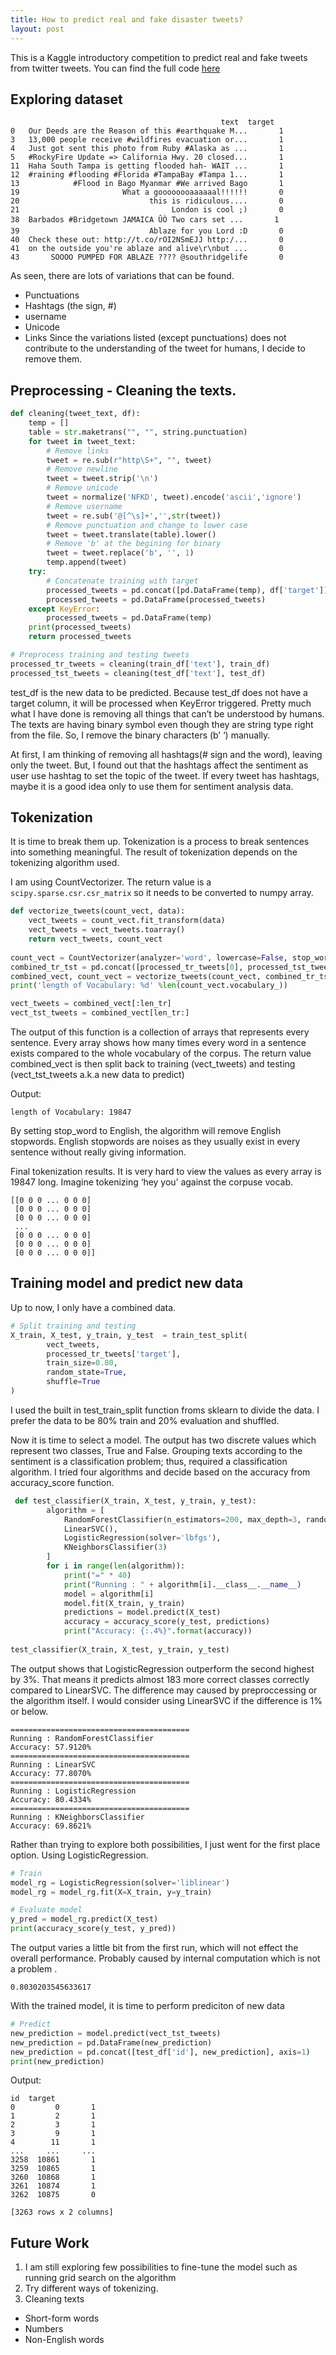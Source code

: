 ```yaml
---
title: How to predict real and fake disaster tweets?
layout: post
---
```


This is a Kaggle introductory competition to predict real and fake tweets from twitter tweets. You can find the full code [here](https://github.com/devennn/Programming-Challenge/blob/master/kaggle-submission/disaster-tweets/main_v2.ipynb)

## Exploring dataset
```
                                               text  target  
0   Our Deeds are the Reason of this #earthquake M...       1  
3   13,000 people receive #wildfires evacuation or...       1  
4   Just got sent this photo from Ruby #Alaska as ...       1  
5   #RockyFire Update => California Hwy. 20 closed...       1    
11  Haha South Tampa is getting flooded hah- WAIT ...       1  
12  #raining #flooding #Florida #TampaBay #Tampa 1...       1  
13            #Flood in Bago Myanmar #We arrived Bago       1   
19                       What a goooooooaaaaaal!!!!!!       0  
20                             this is ridiculous....       0  
21                                  London is cool ;)       0    
38  Barbados #Bridgetown JAMAICA ÛÒ Two cars set ...       1  
39                             Ablaze for you Lord :D       0  
40  Check these out: http://t.co/rOI2NSmEJJ http:/...       0  
41  on the outside you're ablaze and alive\r\nbut ...       0  
43       SOOOO PUMPED FOR ABLAZE ???? @southridgelife       0   
```

As seen, there are lots of variations that can be found.
  - Punctuations
  - Hashtags (the sign, #)
  - username
  - Unicode
  - Links
Since the variations listed (except punctuations) does not contribute to the understanding of the tweet for humans, I decide to remove them.

## Preprocessing - Cleaning the texts.
```python
def cleaning(tweet_text, df):
    temp = []
    table = str.maketrans("", "", string.punctuation)
    for tweet in tweet_text:
        # Remove links
        tweet = re.sub(r"http\S+", "", tweet)
        # Remove newline
        tweet = tweet.strip('\n')
        # Remove unicode
        tweet = normalize('NFKD', tweet).encode('ascii','ignore')
        # Remove username
        tweet = re.sub('@[^\s]+','',str(tweet))
        # Remove punctuation and change to lower case
        tweet = tweet.translate(table).lower()
        # Remove 'b' at the begining for binary
        tweet = tweet.replace('b', '', 1)
        temp.append(tweet)
    try:
        # Concatenate training with target
        processed_tweets = pd.concat([pd.DataFrame(temp), df['target']], axis=1)
        processed_tweets = pd.DataFrame(processed_tweets)
    except KeyError:
        processed_tweets = pd.DataFrame(temp)
    print(processed_tweets)
    return processed_tweets

# Preprocess training and testing tweets
processed_tr_tweets = cleaning(train_df['text'], train_df)
processed_tst_tweets = cleaning(test_df['text'], test_df)
```

test_df is the new data to be predicted. Because test_df does not have a target column, it will be processed when KeyError triggered. Pretty much what I have done is removing all things that can’t be understood by humans.
The texts are having binary symbol even though they are string type right from the file. So, I remove the binary characters (b’ ‘) manually.

At first, I am thinking of removing all hashtags(# sign and the word), leaving only the tweet. But, I found out that the hashtags affect the sentiment as user use hashtag to set the topic of the tweet. If every tweet has hashtags, maybe it is a good idea only to use them for sentiment analysis data.

## Tokenization

It is time to break them up. Tokenization is a process to break sentences into something meaningful. The result of tokenization depends on the tokenizing algorithm used.

I am using CountVectorizer. The return value is a ```scipy.sparse.csr.csr_matrix``` so it needs to be converted to numpy array.

```python
def vectorize_tweets(count_vect, data):
    vect_tweets = count_vect.fit_transform(data)
    vect_tweets = vect_tweets.toarray()
    return vect_tweets, count_vect
    
count_vect = CountVectorizer(analyzer='word', lowercase=False, stop_words='english')
combined_tr_tst = pd.concat([processed_tr_tweets[0], processed_tst_tweets[0]], axis=0)
combined_vect, count_vect = vectorize_tweets(count_vect, combined_tr_tst)
print('length of Vocabulary: %d' %len(count_vect.vocabulary_))

vect_tweets = combined_vect[:len_tr]
vect_tst_tweets = combined_vect[len_tr:]
```

The output of this function is a collection of arrays that represents every sentence. Every array shows how many times every word in a sentence exists compared to the whole vocabulary of the corpus. The return value combined_vect is then split back to training (vect_tweets) and testing (vect_tst_tweets a.k.a new data to predict)

Output:

```
length of Vocabulary: 19847
```

By setting stop_word to English, the algorithm will remove English stopwords. English stopwords are noises as they usually exist in every sentence without really giving information.

Final tokenization results. It is very hard to view the values as every array is 19847 long. Imagine tokenizing ‘hey you’ against the corpuse vocab.

```
[[0 0 0 ... 0 0 0]
 [0 0 0 ... 0 0 0]
 [0 0 0 ... 0 0 0]
 ...
 [0 0 0 ... 0 0 0]
 [0 0 0 ... 0 0 0]
 [0 0 0 ... 0 0 0]]
```

## Training model and predict new data

Up to now, I only have a combined data.
```python
# Split training and testing
X_train, X_test, y_train, y_test  = train_test_split(
        vect_tweets, 
        processed_tr_tweets['target'],
        train_size=0.80, 
        random_state=True,
        shuffle=True
)
```

I used the built in test_train_split function froms sklearn to divide the data. I prefer the data to be 80% train and 20% evaluation and shuffled.

Now it is time to select a model. The output has two discrete values which represent two classes, True and False. Grouping texts according to the sentiment is a classification problem; thus, required a classification algorithm. I tried four algorithms and decide based on the accuracy from accuracy_score function.

```python
 def test_classifier(X_train, X_test, y_train, y_test):
        algorithm = [
            RandomForestClassifier(n_estimators=200, max_depth=3, random_state=0),
            LinearSVC(),
            LogisticRegression(solver='lbfgs'),
            KNeighborsClassifier(3)
        ]
        for i in range(len(algorithm)):
            print("=" * 40)
            print("Running : " + algorithm[i].__class__.__name__)
            model = algorithm[i]
            model.fit(X_train, y_train)
            predictions = model.predict(X_test)
            accuracy = accuracy_score(y_test, predictions)
            print("Accuracy: {:.4%}".format(accuracy))
            
test_classifier(X_train, X_test, y_train, y_test)
```

The output shows that LogisticRegression outperform the second highest by 3%. That means it predicts almost 183 more correct classes correctly compared to LinearSVC. The difference may caused by preproccessing or the algorithm itself. I would consider using LinearSVC if the difference is 1% or below. 

```
========================================
Running : RandomForestClassifier
Accuracy: 57.9120%
========================================
Running : LinearSVC
Accuracy: 77.8070%
========================================
Running : LogisticRegression
Accuracy: 80.4334%
========================================
Running : KNeighborsClassifier
Accuracy: 69.8621%
```

Rather than trying to explore both possibilities, I just went for the first place option. Using LogisticRegression.

```python
# Train
model_rg = LogisticRegression(solver='liblinear')
model_rg = model_rg.fit(X=X_train, y=y_train)

# Evaluate model
y_pred = model_rg.predict(X_test)
print(accuracy_score(y_test, y_pred))
```

The output varies a little bit from the first run, which will not effect the overall performance. Probably caused by internal computation which is not a problem .

```
0.8030203545633617
```

With the trained model, it is time to perform prediciton of new data

```python
# Predict
new_prediction = model.predict(vect_tst_tweets)
new_prediction = pd.DataFrame(new_prediction)
new_prediction = pd.concat([test_df['id'], new_prediction], axis=1)
print(new_prediction)
```

Output:

```
id  target
0         0       1
1         2       1
2         3       1
3         9       1
4        11       1
...     ...     ...
3258  10861       1
3259  10865       1
3260  10868       1
3261  10874       1
3262  10875       0

[3263 rows x 2 columns]
```

## Future Work

1. I am still exploring few possibilities to fine-tune the model such as running grid search on the algorithm
2. Try different ways of tokenizing.
3. Cleaning texts
  - Short-form words
  - Numbers
  - Non-English words
